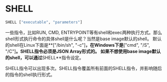 # SHELL
``` sh
SHELL ["executable", "parameters"]
```

一些指令，比如RUN, CMD, ENTRYPOINT等有shell和exec两种执行方式。那么shell形式执行命令的具体shell是什么呢？当然是base image默认的shell。
默认的shell在Linux下面是**["/bin/sh", "-c"]**，在Windows下是**["cmd", "/S", "/C"]**。SHELL指令必须是JSON Array形式的。
如果不想使用base image默认的shell，可以通过**SHELL**指令设定。

SHELL指令可以出现多次。SHELL指令覆盖所有前面的SHELL指令，并影响随后的指令的shell执行形式。


